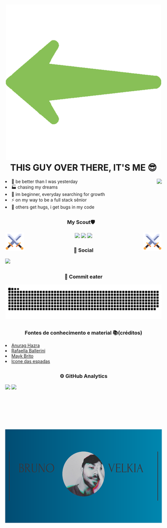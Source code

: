 
<h1 align="center"> <img src="/assets/seta.png"/> THIS GUY OVER THERE, IT'S ME 😎 </h1>

 <img align="right" height="160px" src="/assets/gato.gif">

 <div style>
 <li align="left" > 🦾 be better than I was yesterday </li>
 <li align="left" > 🏭 chasing my dreams</li>
 <li align="left" > 🧗‍ im beginner, everyday searching for growth</li>
 <li align="left" > ⚡ on my way to be a full stack sênior </li>
 <li align="left" > 🐞 others get hugs, i get bugs in my code </li>
 </div>
 
## 

<div align="center" >
 
 <h3 align="center"> My Scout🛡 </h3>

<img align="left" height="60px" src="/assets/swords.png"/>
 
<img align="center" height="60px" src="https://cdn.jsdelivr.net/gh/devicons/devicon/icons/html5/html5-original.svg" />

<img align="center" height="60px" src="https://cdn.jsdelivr.net/gh/devicons/devicon/icons/css3/css3-original.svg"/>

<img align="center" height="60px" src="https://cdn.jsdelivr.net/gh/devicons/devicon/icons/javascript/javascript-original.svg" />

<img align="right" height="60px" src="/assets/swords.png"/>
 
</div>

##

<h3 align="center">📱 Social </h3>

 <a href="https://www.linkedin.com/in/bruno-velkia-652650200" target="_blank"><img src="https://img.shields.io/badge/-LinkedIn-%230077B5?style=for-the-badge&logo=linkedin&logoColor=white" target="_blank"></a> 

 ##
 
<h3 align="center">🐍 Commit eater </h3>
 

 ![Snake animation](https://github.com/Bruno-SSC/Bruno-SSC/blob/output/github-contribution-grid-snake.svg)

 ##
 
<h3 align="center">Fontes de conhecimento e material 📚(créditos)</h3>

 <div>
 <li><a href="https://github.com/anuraghazra/github-readme-stats">Anurag Hazra</a>  </li>
 <li><a href="https://github.com/rafaballerini">Rafaella Ballerini</a></li>
 <li><a href="https://github.com/maykbrito">Mayk Brito</a></li>
 <li><a href="https://www.flaticon.com/br/icones-gratis/espada">Icone das espadas</a></li>
</div>

##

<h3 align="center">⚙️ GitHub Analytics</h3>

<p align="left">
<img width="500em" src="https://github-readme-stats.vercel.app/api?username=Bruno-SSC&show_icons=true&theme=react"/>
<img width="500em" src="https://github-readme-stats.vercel.app/api/top-langs/?username=Bruno-SSC&layout=compact&theme=react"/>
</p>

<br><br>

 ##
 
<br><br>
 
 
 <div align="center">
<img  height="300px" src="/assets/banner.png"/>
 </div>
